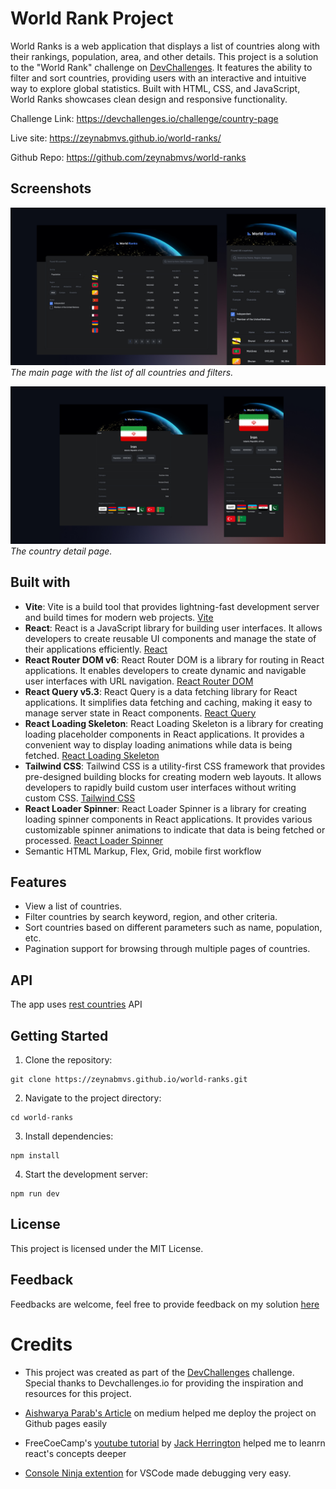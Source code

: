 # World Rank Project

World Ranks is a web application that displays a list of countries along with their rankings, population, area, and other details. This project is a solution to the "World Rank" challenge on [DevChallenges](https://devchallenges.io/). It features the ability to filter and sort countries, providing users with an interactive and intuitive way to explore global statistics. Built with HTML, CSS, and JavaScript, World Ranks showcases clean design and responsive functionality.

Challenge Link: https://devchallenges.io/challenge/country-page

Live site: https://zeynabmvs.github.io/world-ranks/

Github Repo: https://github.com/zeynabmvs/world-ranks

## Screenshots
![Screenshot](./public/screenshots/screenshot.jpg)
*The main page with the list of all countries and filters.*

![Screenshot Detail page](./public/screenshots/screenshot-single.jpg)
*The country detail page.*


## Built with
- **Vite**: Vite is a build tool that provides lightning-fast development server and build times for modern web projects. [Vite](https://vitejs.dev/)
- **React**: React is a JavaScript library for building user interfaces. It allows developers to create reusable UI components and manage the state of their applications efficiently. [React](https://reactjs.org/)
- **React Router DOM v6**: React Router DOM is a library for routing in React applications. It enables developers to create dynamic and navigable user interfaces with URL navigation. [React Router DOM](https://reactrouter.com/)
- **React Query v5.3**: React Query is a data fetching library for React applications. It simplifies data fetching and caching, making it easy to manage server state in React components. [React Query](https://tanstack.com/query/v5/docs/framework/react/overview)
- **React Loading Skeleton**: React Loading Skeleton is a library for creating loading placeholder components in React applications. It provides a convenient way to display loading animations while data is being fetched. [React Loading Skeleton](https://github.com/dvtng/react-loading-skeleton)
- **Tailwind CSS**: Tailwind CSS is a utility-first CSS framework that provides pre-designed building blocks for creating modern web layouts. It allows developers to rapidly build custom user interfaces without writing custom CSS. [Tailwind CSS](https://tailwindcss.com/)
- **React Loader Spinner**: React Loader Spinner is a library for creating loading spinner components in React applications. It provides various customizable spinner animations to indicate that data is being fetched or processed. [React Loader Spinner](https://www.npmjs.com/package/react-loader-spinner)
- Semantic HTML Markup, Flex, Grid, mobile first workflow




## Features
- View a list of countries.
- Filter countries by search keyword, region, and other criteria.
- Sort countries based on different parameters such as name, population, etc.
- Pagination support for browsing through multiple pages of countries.


## API
The app uses [rest countries](https://gitlab.com/restcountries/restcountries) API

## Getting Started
1. Clone the repository:
```
git clone https://zeynabmvs.github.io/world-ranks.git
```

2. Navigate to the project directory:
```
cd world-ranks
```

3. Install dependencies:
```
npm install
```

4. Start the development server:
```
npm run dev
```


## License
This project is licensed under the MIT License.

## Feedback
Feedbacks are welcome, feel free to provide feedback on my solution [here](https://devchallenges.io/solution/16945)

# Credits
- This project was created as part of the [DevChallenges](https://devchallenges.io/) challenge. Special thanks to Devchallenges.io for providing the inspiration and resources for this project.

- [Aishwarya Parab's Article](https://medium.com/@aishwaryaparab1/deploying-vite-deploying-vite-app-to-github-pages-166fff40ffd3) on medium helped me deploy the project on Github pages easily

- FreeCoeCamp's [youtube tutorial](https://www.youtube.com/watch?v=-bEzt5ISACA&list=LL&index=1&t=1s&pp=gAQBiAQB) by [Jack Herrington](https://www.youtube.com/channel/UC6vRUjYqDuoUsYsku86Lrsw) helped me to leanrn react's concepts deeper 

- [Console Ninja extention](https://marketplace.visualstudio.com/items?itemName=WallabyJs.console-ninja) for VSCode made debugging very easy.